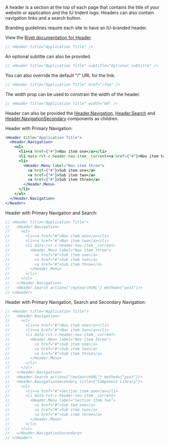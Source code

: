 A header is a section at the top of each page that contains the title of your website or application and the IU trident logo. Headers can also contain navigation links and a search button.

Branding guidelines require each site to have an IU-branded header.

View the [Rivet documentation for Header](https://rivet.iu.edu/components/header/).

<!-- prettier-ignore-start -->
```jsx
// <Header title="Application Title" />
```
<!-- prettier-ignore-end -->

An optional subtitle can also be provided.

<!-- prettier-ignore-start -->
```jsx
// <Header title="Application Title" subtitle="Optional subtitle" />
```
<!-- prettier-ignore-end -->

You can also override the default "/" URL for the link:

<!-- prettier-ignore-start -->
```jsx
// <Header title="Application Title" href="/foo" />
```
<!-- prettier-ignore-end -->

The width prop can be used to constrain the width of the header.

<!-- prettier-ignore-start -->
```jsx
// <Header title="Application Title" width="md" />
```
<!-- prettier-ignore-end -->

Header can also be provided the [Header.Navigation](#/Navigation?id=headernavigation), [Header.Search](#/Navigation?id=headersearch) and [Header.NavigationSecondary](#/Navigation?id=headernavigationsecondary) components as children.

Header with Primary Navigation:

<!-- prettier-ignore-start -->
```jsx
<Header title="Application Title">
  <Header.Navigation>
    <ul>
      <li><a href={"#"}>Nav item one</a></li>
      <li data-rvt-c-header-nav-item__current><a href={"#"}>Nav item two</a></li>
      <li>
        <Header.Menu label="Nav item three">
          <a href={"#"}>Sub item one</a>
          <a href={"#"}>Sub item two</a>
          <a href={"#"}>Sub item three</a>
        </Header.Menu>
      </li>
    </ul>
  </Header.Navigation>
</Header>
```
<!-- prettier-ignore-end -->

Header with Primary Navigation and Search:

<!-- prettier-ignore-start -->
```jsx
// <Header title="Application Title">
//   <Header.Navigation>
//     <ul>
//       <li><a href="#">Nav item one</a></li>
//       <li><a href="#">Nav item two</a></li>
//       <li data-rvt-c-header-nav-item__current>
//         <Header.Menu label="Nav item three">
//           <a href="#">Sub item one</a>
//           <a href="#">Sub item two</a>
//           <a href="#">Sub item three</a>
//         </Header.Menu>
//       </li>
//     </ul>
//   </Header.Navigation>
//   <Header.Search action={"/mySearchURL"} method={"post"}/>
// </Header>
```
<!-- prettier-ignore-end -->

Header with Primary Navigation, Search and Secondary Navigation:

<!-- prettier-ignore-start -->
```jsx
// <Header title="Application Title">
//   <Header.Navigation>
//     <ul>
//       <li><a href="#">Nav item one</a></li>
//       <li><a href="#">Nav item two</a></li>
//       <li data-rvt-c-header-nav-item__current>
//         <Header.Menu label="Nav item three">
//           <a href="#">Sub item one</a>
//           <a href="#">Sub item two</a>
//           <a href="#">Sub item three</a>
//         </Header.Menu>
//       </li>
//     </ul>
//   </Header.Navigation>
//   <Header.Search action={"/mySearchURL"} method={"post"}/>
//   <Header.NavigationSecondary title={"Component Library"}>
//     <ul>
//       <li><a href="#">Section item one</a></li>
//       <li data-rvt-c-header-nav-item__current>
//         <Header.Menu label="Section item two">
//           <a href="#">Sub tem one</a>
//           <a href="#">Sub item two</a>
//           <a href="#">Sub item three</a>
//         </Header.Menu>
//       </li>
//     </ul>
//   </Header.NavigationSecondary>
// </Header>
```
<!-- prettier-ignore-end -->
